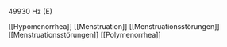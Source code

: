 49930 Hz (E)

[[Hypomenorrhea]]
[[Menstruation]]
[[Menstruationsstörungen]]
[[Menstruationsstörungen]]
[[Polymenorrhea]]